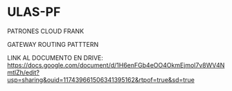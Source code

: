 # ULAS-PF
PATRONES CLOUD FRANK

GATEWAY ROUTING PATTTERN

LINK AL DOCUMENTO EN DRIVE:
https://docs.google.com/document/d/1H6enFGb4eOO4OkmEjmol7v8WV4NmtlZh/edit?usp=sharing&ouid=117439661506341395162&rtpof=true&sd=true
